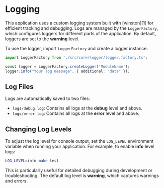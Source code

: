 # Logging

This application uses a custom logging system built with [winston][1] for efficient tracking and debugging. Logs are
managed by the `LoggerFactory`, which configures loggers for different parts of the application. By default, loggers are
set to the **warning** level.

To use the logger, import `LoggerFactory` and create a logger instance:

```typescript
import LoggerFactory from './src/core/logger/logger.factory.ts';

const logger = LoggerFactory.createLogger('ModuleName');
logger.info("Your log message", { additional: "data" });
```


## Log Files

Logs are automatically saved to two files:

- `logs/debug.log`: Contains all logs at the **debug** level and above.
- `logs/error.log`: Contains all logs at the **error** level and above.


## Changing Log Levels

To adjust the log level for console output, set the `LOG_LEVEL` environment variable when running your application. For
example, to enable **info** level logs:

```bash
LOG_LEVEL=info make test
```

This is particularly useful for detailed debugging during development or troubleshooting. The default log level is
**warning**, which captures warnings and errors.

